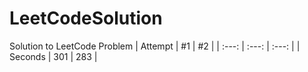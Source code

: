 # LeetCodeSolution

Solution to LeetCode Problem
| Attempt | #1    | #2    |
| :---:   | :---: | :---: |
| Seconds | 301   | 283   |
